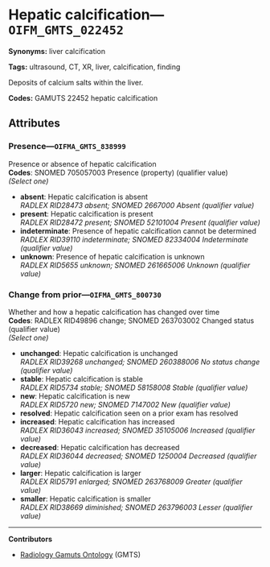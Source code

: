 # Hepatic calcification—`OIFM_GMTS_022452`

**Synonyms:** liver calcification

**Tags:** ultrasound, CT, XR, liver, calcification, finding

Deposits of calcium salts within the liver.

**Codes:** GAMUTS 22452 hepatic calcification

## Attributes

### Presence—`OIFMA_GMTS_838999`

Presence or absence of hepatic calcification  
**Codes**: SNOMED 705057003 Presence (property) (qualifier value)  
*(Select one)*

- **absent**: Hepatic calcification is absent  
_RADLEX RID28473 absent; SNOMED 2667000 Absent (qualifier value)_
- **present**: Hepatic calcification is present  
_RADLEX RID28472 present; SNOMED 52101004 Present (qualifier value)_
- **indeterminate**: Presence of hepatic calcification cannot be determined  
_RADLEX RID39110 indeterminate; SNOMED 82334004 Indeterminate (qualifier value)_
- **unknown**: Presence of hepatic calcification is unknown  
_RADLEX RID5655 unknown; SNOMED 261665006 Unknown (qualifier value)_

### Change from prior—`OIFMA_GMTS_800730`

Whether and how a hepatic calcification has changed over time  
**Codes**: RADLEX RID49896 change; SNOMED 263703002 Changed status (qualifier value)  
*(Select one)*

- **unchanged**: Hepatic calcification is unchanged  
_RADLEX RID39268 unchanged; SNOMED 260388006 No status change (qualifier value)_
- **stable**: Hepatic calcification is stable  
_RADLEX RID5734 stable; SNOMED 58158008 Stable (qualifier value)_
- **new**: Hepatic calcification is new  
_RADLEX RID5720 new; SNOMED 7147002 New (qualifier value)_
- **resolved**: Hepatic calcification seen on a prior exam has resolved  
- **increased**: Hepatic calcification has increased  
_RADLEX RID36043 increased; SNOMED 35105006 Increased (qualifier value)_
- **decreased**: Hepatic calcification has decreased  
_RADLEX RID36044 decreased; SNOMED 1250004 Decreased (qualifier value)_
- **larger**: Hepatic calcification is larger  
_RADLEX RID5791 enlarged; SNOMED 263768009 Greater (qualifier value)_
- **smaller**: Hepatic calcification is smaller  
_RADLEX RID38669 diminished; SNOMED 263796003 Lesser (qualifier value)_

---

**Contributors**

- [Radiology Gamuts Ontology](https://gamuts.net/) (GMTS)